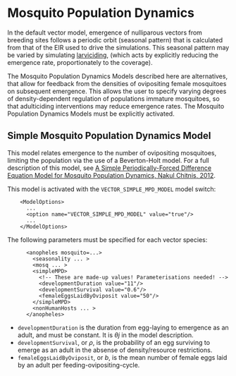 # Mosquito Population Dynamics #

In the default vector model, emergence of nulliparous vectors from breeding sites follows a periodic orbit (seasonal pattern) that is calculated from that of the EIR used to drive the simulations.  This seasonal pattern may be varied by simulating [larviciding](ModelIntervVector#Larviciding.md), (which acts by explicitly reducing the emergence rate, proportionately to the coverage).

The Mosquito Population Dynamics Models described here are alternatives, that allow for feedback from the densities of ovipositing female mosquitoes on subsequent emergence.  This allows the user to specify varying degrees of density-dependent regulation of populations immature mosquitoes, so that adulticiding interventions may reduce emergence rates.
The Mosquito Population Dynamics Models must be explicitly activated.


## Simple Mosquito Population Dynamics Model ##

This model relates emergence to the number of ovipositing mosquitoes, limiting the population via the use of a Beverton-Holt model. For a full description of this model, see [A Simple Periodically-Forced Difference Equation Model for Mosquito Population Dynamics, Nakul Chitnis, 2012](http://openmalaria.googlecode.com/svn/download/articles/MosquitoLifeCycleSimplePer.pdf).

This model is activated with the `VECTOR_SIMPLE_MPD_MODEL` model switch:
```
    <ModelOptions>
      ...
      <option name="VECTOR_SIMPLE_MPD_MODEL" value="true"/>
      ...
    </ModelOptions>
```

The following parameters must be specified for each vector species:
```
      <anopheles mosquito=...>
        <seasonality ... >
        <mosq ... >
        <simpleMPD>
          <!-- These are made-up values! Parameterisations needed! -->
          <developmentDuration value="11"/>
          <developmentSurvival value="0.6"/>
          <femaleEggsLaidByOviposit value="50"/>
        </simpleMPD>
        <nonHumanHosts ... >
      </anopheles>
```

  * `developmentDuration` is the duration from egg-laying to emergence as an adult, and must be constant. It is _θj_ in the model description.
  * `developmentSurvival`, or _ρ_, is the probability of an egg surviving to emerge as an adult in the absense of density/resource restrictions.
  * `femaleEggsLaidByOviposit`, or _b_, is the mean number of female eggs laid by an adult per feeding-ovipositing-cycle.